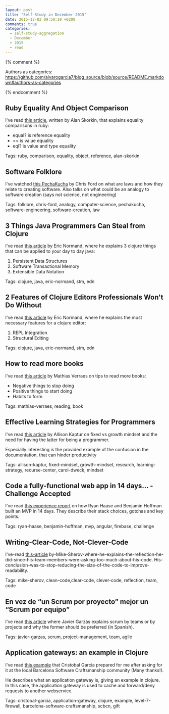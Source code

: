 ```yaml
---
layout: post
title: "Self-Study in December 2015"
date: 2015-12-02 09:50:19 +0200
comments: true
categories: 
  - self-study-aggregation
  - December
  - 2015
  - read
---
```


{% comment %}  

Authors as categories: https://github.com/alvarogarcia7/blog_source/blob/source/README.markdown#authors-as-categories

{% endcomment %}

## Ruby Equality And Object Comparison

I've read [this article][ruby-equality-object-comparison], written by Alan Skorkin, that explains equality comparisons in ruby:

  * equal? is reference equality
  * == is value equality
  * eql? is value and type equality

Tags: ruby, comparison, equality, object, reference, alan-skorkin

[ruby-equality-object-comparison]: http://www.skorks.com/2009/09/ruby-equality-and-object-comparison/

## Software Folklore

I've watched [this PechaKucha][software-folklore] by Chris Ford on what are laws and how they relate to creating software. Also talks on what could be an analogy to software creation (says not science, not engineering)

Tags: folklore, chris-ford, analogy, computer-science, pechakucha, software-engineering, software-creation, law

[software-folklore]: https://www.thoughtworks.com/insights/blog/software-folklore

## 3 Things Java Programmers Can Steal from Clojure

I've read [this article][steal-from-clojure] by Eric Normand, where he explains 3 clojure things that can be applied to your day to day java:

1. Persistent Data Structures
1. Software Transactional Memory
1. Extensible Data Notation

Tags: clojure, java, eric-normand, stm, edn

[steal-from-clojure]: http://www.lispcast.com/3-things-java-can-steal-from-clojure

## 2 Features of Clojure Editors Professionals Won't Do Without

I've read [this article][clojure-editors] by Eric Normand, where he explains the most necessary features for a clojure editor:

1. REPL Integration
1. Structural Editing

Tags: clojure, java, eric-normand, stm, edn

[clojure-editors]: http://www.lispcast.com/clojure-editors

## How to read more books

I've read [this article][read-more-books] by Mathias Verraes on tips to read more books:

  * Negative things to stop doing
  * Positive things to start doing
  * Habits to form

Tags: mathias-verraes, reading, book

[read-more-books]: http://verraes.net/2012/12/how-to-read-more-books/

## Effective Learning Strategies for Programmers

I've read [this article][learning-strategies] by Allison Kaptur on fixed vs growth mindset and the need for having the latter for being a programmer.

Especially interesting is the provided example of the confusion in the documentation, that can hinder productivity

Tags: allison-kaptur, fixed-mindset, growth-mindset, research, learning-strategy, recurse-center, carol-dweck, mindset

[learning-strategies]: http://akaptur.com/blog/2015/10/10/effective-learning-strategies-for-programmers/

## Code a fully-functional web app in 14 days… - Challenge Accepted

I've read [this experience report][mvp-14-days] on how Ryan Haase and Benjamin Hoffman built an MVP in 14 days. They describe their stack choices, gotchas and key points.

Tags: ryan-haase, benjamin-hoffman, mvp, angular, firebase, challenge

[mvp-14-days]: https://medium.com/@OggimusPrime/code-a-fully-functional-web-app-in-14-days-e247f536772d

## Writing-Clear-Code, Not-Clever-Code

I've-read [this-article][clear-not-clever-code] by-Mike-Sherov-where-he-explains-the-reflection-he-did-since-his-team-members-were-asking-too-much-about-his-code. His-conclusion-was-to-stop-reducing-the-size-of-the-code-to-improve-readability.

Tags: mike-sherov, clean-code,clear-code, clever-code, reflection, team, code

[clear-not-clever-code]: https://medium.com/@mikesherov/writing-clear-code-not-clever-code-d6b90353a3c5

## En vez de “un Scrum por proyecto” mejor un “Scrum por equipo”

I've read [this article][scrum-by-team] where Javier Garzás explains scrum by teams or by projects and why the former should be preferred (in Spanish).

Tags:  javier-garzas, scrum, project-management, team, agile

[scrum-by-team]: http://www.javiergarzas.com/2015/12/alejate-del-concepto-proyecto-si-quieres-usar-bien-scrum-22-adaptar-scrum-segun-cada-proyecto.html

## Application gateways: an example in Clojure

I've read [this example][app-gateway-clojure] that Cristobal Garcia prepared for me after asking for it at the local Barcelona Software Craftsmanship community (Many thanks!).

He describes what an application gateway is, giving an example in clojure. In this case, the application gateway is used to cache and forward/deny requests to another webservice.

Tags: cristobal-garcia, application-gateway, clojure, example, level-7-firewall, barcelona-software-craftsmanship, scbcn, gift

[app-gateway-clojure]: http://blog.obliquo.eu/post/134421923177/application-gateways-an-example-in-clojure

